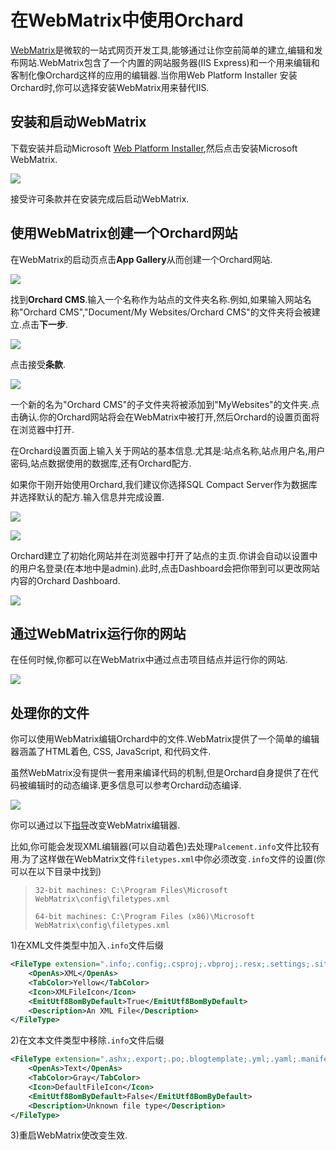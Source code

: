 # 在WebMatrix中使用Orchard

[WebMatrix](http://www.microsoft.com/web/webmatrix/)是微软的一站式网页开发工具,能够通过让你空前简单的建立,编辑和发布网站.WebMatrix包含了一个内置的网站服务器\(IIS Express\)和一个用来编辑和客制化像Orchard这样的应用的编辑器.当你用Web Platform Installer 安装Orchard时,你可以选择安装WebMatrix用来替代IIS.

## 安装和启动WebMatrix

下载安装并启动Microsoft [Web Platform Installer](https://www.microsoft.com/web/downloads/platform.aspx),然后点击安装Microsoft WebMatrix.

![](http://docs.orchardproject.net/en/latest/Upload/screenshots/install_selectorWebMatrix.png)

接受许可条款并在安装完成后启动WebMatrix.

## 使用WebMatrix创建一个Orchard网站

在WebMatrix的启动页点击**App Gallery**从而创建一个Orchard网站.

![](http://docs.orchardproject.net/en/latest/Upload/screenshots_675/webmatrix_start_675.png)

找到**Orchard CMS**.输入一个名称作为站点的文件夹名称.例如,如果输入网站名称"Orchard CMS","Document/My Websites/Orchard CMS"的文件夹将会被建立.点击**下一步**.

![](http://docs.orchardproject.net/en/latest/Upload/screenshots_675/webmatrix_select_orchard_675.png)

点击接受**条款**.

![](http://docs.orchardproject.net/en/latest/Upload/screenshots_675/webmatrix_orchard_eula_675.png)

一个新的名为"Orchard CMS"的子文件夹将被添加到"MyWebsites"的文件夹.点击确认.你的Orchard网站将会在WebMatrix中被打开,然后Orchard的设置页面将在浏览器中打开.

在Orchard设置页面上输入关于网站的基本信息.尤其是:站点名称,站点用户名,用户密码,站点数据使用的数据库,还有Orchard配方.

如果你干刚开始使用Orchard,我们建议你选择SQL Compact Server作为数据库并选择默认的配方.输入信息并完成设置.

![](http://docs.orchardproject.net/en/latest/Upload/screenshots/setup_new_site.png)

![](http://docs.orchardproject.net/en/latest/Upload/screenshots_675/webmatrix_finish_setup_675.png)

Orchard建立了初始化网站并在浏览器中打开了站点的主页.你讲会自动以设置中的用户名登录\(在本地中是admin\).此时,点击Dashboard会把你带到可以更改网站内容的Orchard Dashboard.

![](http://docs.orchardproject.net/en/latest/Upload/screenshots_675/new_default_site_675.png)

## 通过WebMatrix运行你的网站

在任何时候,你都可以在WebMatrix中通过点击项目结点并运行你的网站.

![](http://docs.orchardproject.net/en/latest/Upload/screenshots/webmatrix_run.png)

## 处理你的文件

你可以使用WebMatrix编辑Orchard中的文件.WebMatrix提供了一个简单的编辑器涵盖了HTML着色, CSS, JavaScript, 和代码文件.

虽然WebMatrix没有提供一套用来编译代码的机制,但是Orchard自身提供了在代码被编辑时的动态编译.更多信息可以参考Orchard动态编译.

![](http://docs.orchardproject.net/en/latest/Upload/screenshots_675/webmatrix_files_675.png)

你可以通过以下[指导](http://sybak.com/blog/2011/02/changing-the-file-types-that-open-with-webmatrix/)改变WebMatrix编辑器.

比如,你可能会发现XML编辑器\(可以自动着色\)去处理`Palcement.info`文件比较有用.为了这样做在WebMatrix文件`filetypes.xml`中你必须改变`.info`文件的设置\(你可以在以下目录中找到\)

> `32-bit machines: C:\Program Files\Microsoft WebMatrix\config\filetypes.xml`
>
> `64-bit machines: C:\Program Files (x86)\Microsoft WebMatrix\config\filetypes.xml`

1\)在XML文件类型中加入`.info`文件后缀

```XML
<FileType extension=".info;.config;.csproj;.vbproj;.resx;.settings;.sitemap;.user;.wsdl;.browser;.xaml;.xml;.xoml;.xsd;.xsl;.xslt;.mxml;.dbml;.wstemplate">
    <OpenAs>XML</OpenAs>
    <TabColor>Yellow</TabColor>
    <Icon>XMLFileIcon</Icon>
    <EmitUtf8BomByDefault>True</EmitUtf8BomByDefault>
    <Description>An XML File</Description>
</FileType>
```

2\)在文本文件类型中移除`.info`文件后缀

```XML
<FileType extension=".ashx;.export;.po;.blogtemplate;.yml;.yaml;.manifest;.pl;.json;.csv">
    <OpenAs>Text</OpenAs>
    <TabColor>Gray</TabColor>
    <Icon>DefaultFileIcon</Icon>
    <EmitUtf8BomByDefault>False</EmitUtf8BomByDefault>
    <Description>Unknown file type</Description>
</FileType>
```

3\)重启WebMatrix使改变生效.

